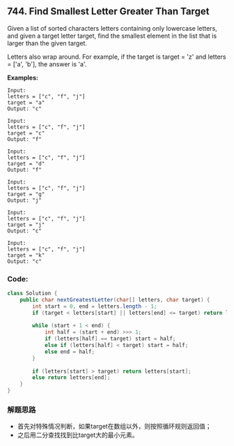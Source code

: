 ## 744. Find Smallest Letter Greater Than Target

Given a list of sorted characters letters containing only lowercase letters, and given a target letter target, find the smallest element in the list that is larger than the given target.

Letters also wrap around. For example, if the target is target = 'z' and letters = ['a', 'b'], the answer is 'a'.

**Examples:**

```
Input:
letters = ["c", "f", "j"]
target = "a"
Output: "c"

Input:
letters = ["c", "f", "j"]
target = "c"
Output: "f"

Input:
letters = ["c", "f", "j"]
target = "d"
Output: "f"

Input:
letters = ["c", "f", "j"]
target = "g"
Output: "j"

Input:
letters = ["c", "f", "j"]
target = "j"
Output: "c"

Input:
letters = ["c", "f", "j"]
target = "k"
Output: "c"
```

### Code:

```java
class Solution {
    public char nextGreatestLetter(char[] letters, char target) {
        int start = 0, end = letters.length - 1;
        if (target < letters[start] || letters[end] <= target) return letters[start];
        
        while (start + 1 < end) {
            int half = (start + end) >>> 1;
            if (letters[half] == target) start = half;
            else if (letters[half] < target) start = half;
            else end = half;
        }
        
        if (letters[start] > target) return letters[start];
        else return letters[end];
    }
}
```
### 解题思路
* 首先对特殊情况判断，如果target在数组以外，则按照循环规则返回值；
* 之后用二分查找找到比target大的最小元素。